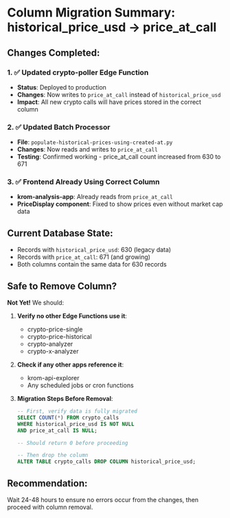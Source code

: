 # Column Migration Summary: historical_price_usd → price_at_call

## Changes Completed:

### 1. ✅ Updated crypto-poller Edge Function
- **Status**: Deployed to production
- **Changes**: Now writes to `price_at_call` instead of `historical_price_usd`
- **Impact**: All new crypto calls will have prices stored in the correct column

### 2. ✅ Updated Batch Processor
- **File**: `populate-historical-prices-using-created-at.py`
- **Changes**: Now reads and writes to `price_at_call`
- **Testing**: Confirmed working - price_at_call count increased from 630 to 671

### 3. ✅ Frontend Already Using Correct Column
- **krom-analysis-app**: Already reads from `price_at_call`
- **PriceDisplay component**: Fixed to show prices even without market cap data

## Current Database State:
- Records with `historical_price_usd`: 630 (legacy data)
- Records with `price_at_call`: 671 (and growing)
- Both columns contain the same data for 630 records

## Safe to Remove Column?

**Not Yet!** We should:

1. **Verify no other Edge Functions use it**:
   - crypto-price-single
   - crypto-price-historical
   - crypto-analyzer
   - crypto-x-analyzer

2. **Check if any other apps reference it**:
   - krom-api-explorer
   - Any scheduled jobs or cron functions

3. **Migration Steps Before Removal**:
   ```sql
   -- First, verify data is fully migrated
   SELECT COUNT(*) FROM crypto_calls 
   WHERE historical_price_usd IS NOT NULL 
   AND price_at_call IS NULL;
   
   -- Should return 0 before proceeding
   
   -- Then drop the column
   ALTER TABLE crypto_calls DROP COLUMN historical_price_usd;
   ```

## Recommendation:
Wait 24-48 hours to ensure no errors occur from the changes, then proceed with column removal.